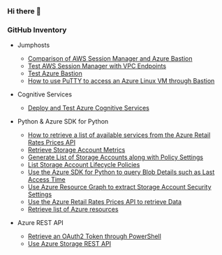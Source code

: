 ### Hi there 👋

<!--
**holgerjs/holgerjs** is a ✨ _special_ ✨ repository because its `README.md` (this file) appears on your GitHub profile.

Here are some ideas to get you started:

- 🔭 I’m currently working on ...
- 🌱 I’m currently learning ...
- 👯 I’m looking to collaborate on ...
- 🤔 I’m looking for help with ...
- 💬 Ask me about ...
- 📫 How to reach me: ...
- 😄 Pronouns: ...
- ⚡ Fun fact: ...
-->

### GitHub Inventory

* Jumphosts
  * [Comparison of AWS Session Manager and Azure Bastion](https://github.com/holgerjs/documentation/blob/main/Compare_Jumphost_Offerings.md)
  * [Test AWS Session Manager with VPC Endpoints](https://github.com/holgerjs/documentation/blob/main/Test_AWS_Session_Manager.md)
  * [Test Azure Bastion](https://github.com/holgerjs/documentation/blob/main/Test_Azure_Bastion.md)
  * [How to use PuTTY to access an Azure Linux VM through Bastion](https://github.com/holgerjs/documentation/blob/main/Access_Azure_Linux_VM_with_PuTTY.md)

* Cognitive Services
  * [Deploy and Test Azure Cognitive Services](https://github.com/holgerjs/deploy-az-cognitive-services)

* Python & Azure SDK for Python
  * [How to retrieve a list of available services from the Azure Retail Rates Prices API](https://github.com/holgerjs/az-sdk-py-samples/blob/main/py-how-to-get-a-list-of-azure-services-from-pricing-api.md)
  * [Retrieve Storage Account Metrics](https://github.com/holgerjs/az-sdk-py-samples/blob/main/py-get-storage-account-metrics.md)
  * [Generate List of Storage Accounts along with Policy Settings](https://github.com/holgerjs/az-sdk-py-samples/blob/main/py-list-storage-accounts-and-policy-settings.md)
  * [List Storage Account Lifecycle Policies](https://github.com/holgerjs/az-sdk-py-samples/blob/main/py-list-storage-account-lifecycle-policies.md)
  * [Use the Azure SDK for Python to query Blob Details such as Last Access Time](https://github.com/holgerjs/az-sdk-py-samples/blob/main/py-use-sdk-to-query-blob-details.md)
  * [Use Azure Resource Graph to extract Storage Account Security Settings](https://github.com/holgerjs/az-sdk-py-samples/blob/main/py-use-resource-graph-to-get-specific-storage-account-settings.md)
  * [Use the Azure Retail Rates Prices API to retrieve Data](https://github.com/holgerjs/az-sdk-py-samples/blob/main/py-get-azure-pricing-from-the-price-api.md)
  * [Retrieve list of Azure resources](https://github.com/holgerjs/az-sdk-py-samples/blob/main/py-get-azure-resources.md)

* Azure REST API
  * [Retrieve an OAuth2 Token through PowerShell](https://github.com/holgerjs/documentation/blob/main/Pwsh_Get_Oauth2_Token.md)
  * [Use Azure Storage REST API](https://github.com/holgerjs/documentation/blob/main/Use-Azure-Storage-Rest-Api.md)
  
